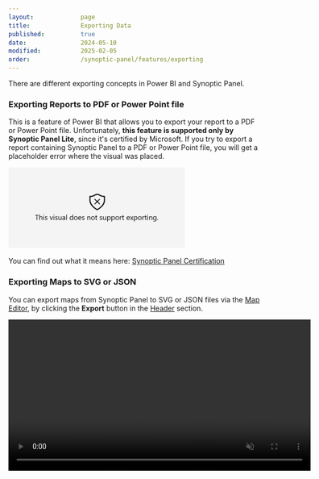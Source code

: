 ```yaml
---
layout:             page
title:              Exporting Data
published:          true
date:               2024-05-10
modified:           2025-02-05
order:              /synoptic-panel/features/exporting
---
```


There are different exporting concepts in Power BI and Synoptic Panel.

### Exporting Reports to PDF or Power Point file

This is a feature of Power BI that allows you to export your report to a PDF or Power Point file. Unfortunately, **this feature is supported only by Synoptic Panel Lite**, since it's certified by Microsoft. If you try to export a report containing Synoptic Panel to a PDF or Power Point file, you will get a placeholder error where the visual was placed.

<img src="../../issues/images/not-support-exporting.png" width="350">

You can find out what it means here: [Synoptic Panel Certification](../security/index.md#certification)

### Exporting Maps to SVG or JSON

You can export maps from Synoptic Panel to SVG or JSON files via the [Map Editor](../map-editor/index.md), by clicking the **Export** button in the [Header](../map-editor/index.md#header) section. 

<video src="images/export-map.mp4" width="600" autoplay loop muted></video>